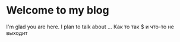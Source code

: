 # Welcome to my blog

I'm glad you are here. I plan to talk about ...
Как то так
$ и что-то не выходит
